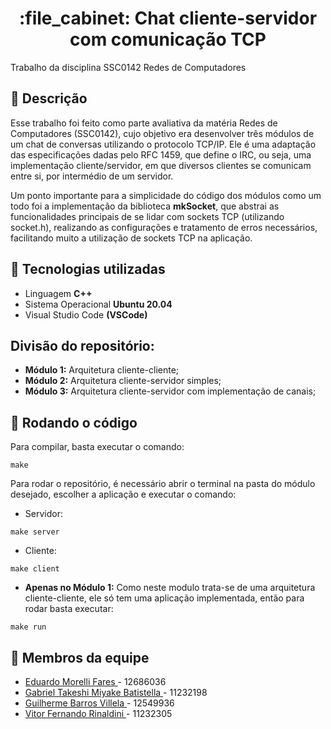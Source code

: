 <h1 align="center"> :file_cabinet: Chat cliente-servidor com comunicação TCP </h1>
Trabalho da disciplina SSC0142 Redes de Computadores

## :memo: Descrição
Esse trabalho foi feito como parte avaliativa da matéria Redes de Computadores (SSC0142), cujo objetivo era desenvolver três módulos de um chat de conversas utilizando o protocolo TCP/IP. Ele é uma adaptação das especificações dadas pelo RFC 1459, que define o IRC, ou seja, uma implementação cliente/servidor, em que diversos clientes se comunicam entre si, por intermédio de um servidor.

Um ponto importante para a simplicidade do código dos módulos como um todo foi a implementação da biblioteca <b>mkSocket</b>, que abstrai as funcionalidades principais de se lidar com sockets TCP (utilizando socket.h), realizando as configurações e tratamento de erros necessários, facilitando muito a utilização de sockets TCP na aplicação.

## :wrench: Tecnologias utilizadas
* Linguagem <b>C++</b>
* Sistema Operacional <b>Ubuntu 20.04 </b>
* Visual Studio Code <b>(VSCode)</b>

## Divisão do repositório:
* <b>Módulo 1:</b> Arquitetura cliente-cliente;
* <b>Módulo 2:</b> Arquitetura cliente-servidor simples;
* <b>Módulo 3:</b> Arquitetura cliente-servidor com implementação de canais;

## :rocket: Rodando o código
Para compilar, basta executar o comando:
```
make
```

Para rodar o repositório, é necessário abrir o terminal na pasta do módulo desejado, escolher a aplicação e executar o comando:

* Servidor:
```
make server
```

* Cliente:
```
make client
```

* <b>Apenas no Módulo 1:</b>
Como neste modulo trata-se de uma arquitetura cliente-cliente, ele só tem uma aplicação implementada, então para rodar basta executar:
```
make run
```

## :handshake: Membros da equipe
* <a href=https://www.linkedin.com/in/eduardo-fares-a271561a0/> Eduardo Morelli Fares </a> - 12686036
* <a href=https://www.linkedin.com/in/gabrielbatistella/> Gabriel Takeshi Miyake Batistella </a> - 11232198
* <a href=https://www.linkedin.com/in/guilherme-villela/> Guilherme Barros Villela </a> - 12549936
* <a href=https://www.linkedin.com/in/vitor-rinaldini/> Vitor Fernando Rinaldini </a> - 11232305
